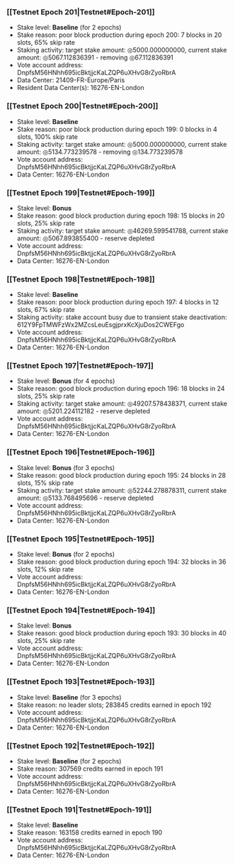 ### [[Testnet Epoch 201|Testnet#Epoch-201]]
* Stake level: **Baseline** (for 2 epochs)
* Stake reason: poor block production during epoch 200: 7 blocks in 20 slots, 65% skip rate
* Staking activity: target stake amount: ◎5000.000000000, current stake amount: ◎5067.112836391 - removing ◎67.112836391
* Vote account address: DnpfsM56HNhh695icBktjjcKaLZQP6uXHvG8rZyoRbrA
* Data Center: 21409-FR-Europe/Paris
* Resident Data Center(s): 16276-EN-London
### [[Testnet Epoch 200|Testnet#Epoch-200]]
* Stake level: **Baseline**
* Stake reason: poor block production during epoch 199: 0 blocks in 4 slots, 100% skip rate
* Staking activity: target stake amount: ◎5000.000000000, current stake amount: ◎5134.773239578 - removing ◎134.773239578
* Vote account address: DnpfsM56HNhh695icBktjjcKaLZQP6uXHvG8rZyoRbrA
* Data Center: 16276-EN-London
### [[Testnet Epoch 199|Testnet#Epoch-199]]
* Stake level: **Bonus**
* Stake reason: good block production during epoch 198: 15 blocks in 20 slots, 25% skip rate
* Staking activity: target stake amount: ◎46269.599541788, current stake amount: ◎5067.893855400 - reserve depleted
* Vote account address: DnpfsM56HNhh695icBktjjcKaLZQP6uXHvG8rZyoRbrA
* Data Center: 16276-EN-London
### [[Testnet Epoch 198|Testnet#Epoch-198]]
* Stake level: **Baseline**
* Stake reason: poor block production during epoch 197: 4 blocks in 12 slots, 67% skip rate
* Staking activity: stake account busy due to transient stake deactivation: 612Y9FpTMWFzWx2MZcsLeuEsgjprxKcXjuDos2CWEFgo
* Vote account address: DnpfsM56HNhh695icBktjjcKaLZQP6uXHvG8rZyoRbrA
* Data Center: 16276-EN-London
### [[Testnet Epoch 197|Testnet#Epoch-197]]
* Stake level: **Bonus** (for 4 epochs)
* Stake reason: good block production during epoch 196: 18 blocks in 24 slots, 25% skip rate
* Staking activity: target stake amount: ◎49207.578438371, current stake amount: ◎5201.224112182 - reserve depleted
* Vote account address: DnpfsM56HNhh695icBktjjcKaLZQP6uXHvG8rZyoRbrA
* Data Center: 16276-EN-London
### [[Testnet Epoch 196|Testnet#Epoch-196]]
* Stake level: **Bonus** (for 3 epochs)
* Stake reason: good block production during epoch 195: 24 blocks in 28 slots, 15% skip rate
* Staking activity: target stake amount: ◎52244.278878311, current stake amount: ◎5133.768495696 - reserve depleted
* Vote account address: DnpfsM56HNhh695icBktjjcKaLZQP6uXHvG8rZyoRbrA
* Data Center: 16276-EN-London
### [[Testnet Epoch 195|Testnet#Epoch-195]]
* Stake level: **Bonus** (for 2 epochs)
* Stake reason: good block production during epoch 194: 32 blocks in 36 slots, 12% skip rate
* Vote account address: DnpfsM56HNhh695icBktjjcKaLZQP6uXHvG8rZyoRbrA
* Data Center: 16276-EN-London
### [[Testnet Epoch 194|Testnet#Epoch-194]]
* Stake level: **Bonus**
* Stake reason: good block production during epoch 193: 30 blocks in 40 slots, 25% skip rate
* Vote account address: DnpfsM56HNhh695icBktjjcKaLZQP6uXHvG8rZyoRbrA
* Data Center: 16276-EN-London
### [[Testnet Epoch 193|Testnet#Epoch-193]]
* Stake level: **Baseline** (for 3 epochs)
* Stake reason: no leader slots; 283845 credits earned in epoch 192
* Vote account address: DnpfsM56HNhh695icBktjjcKaLZQP6uXHvG8rZyoRbrA
* Data Center: 16276-EN-London
### [[Testnet Epoch 192|Testnet#Epoch-192]]
* Stake level: **Baseline** (for 2 epochs)
* Stake reason: 307569 credits earned in epoch 191
* Vote account address: DnpfsM56HNhh695icBktjjcKaLZQP6uXHvG8rZyoRbrA
* Data Center: 16276-EN-London
### [[Testnet Epoch 191|Testnet#Epoch-191]]
* Stake level: **Baseline**
* Stake reason: 163158 credits earned in epoch 190
* Vote account address: DnpfsM56HNhh695icBktjjcKaLZQP6uXHvG8rZyoRbrA
* Data Center: 16276-EN-London